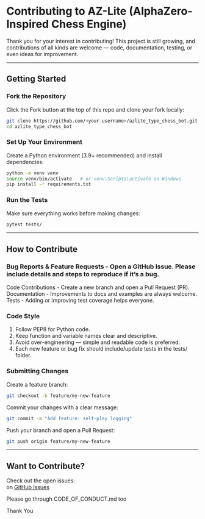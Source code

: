 # Contributing to AZ-Lite (AlphaZero-Inspired Chess Engine)

Thank you for your interest in contributing!
This project is still growing, and contributions of all kinds are welcome — code, documentation, testing, or even ideas for improvement.

---

## Getting Started

### Fork the Repository
Click the Fork button at the top of this repo and clone your fork locally:
```bash
git clone https://github.com/<your-username>/azlite_type_chess_bot.git
cd azlite_type_chess_bot
```

### Set Up Your Environment
Create a Python environment (3.9+ recommended) and install dependencies:
```bash
python -m venv venv
source venv/bin/activate   # or venv\Scripts\activate on Windows
pip install -r requirements.txt
```

### Run the Tests
Make sure everything works before making changes:
```bash
pytest tests/
```

---

## How to Contribute

### Bug Reports & Feature Requests - Open a GitHub Issue. Please include details and steps to reproduce if it’s a bug.

Code Contributions - Create a new branch and open a Pull Request (PR).
Documentation - Improvements to docs and examples are always welcome.
Tests - Adding or improving test coverage helps everyone.

### Code Style

1. Follow PEP8 for Python code.
2. Keep function and variable names clear and descriptive.
3. Avoid over-engineering — simple and readable code is preferred.
4. Each new feature or bug fix should include/update tests in the tests/ folder.

### Submitting Changes

Create a feature branch:
```bash
git checkout -b feature/my-new-feature
```

Commit your changes with a clear message:
```bash
git commit -m "Add feature: self-play logging"
```

Push your branch and open a Pull Request:
```bash
git push origin feature/my-new-feature
```
---

## Want to Contribute?
Check out the open issues:  
on [GitHub Issues](https://github.com/Codex-Crusader/azlite_type_chess_bot/issues)

Please go through CODE_OF_CONDUCT.md too

Thank You
